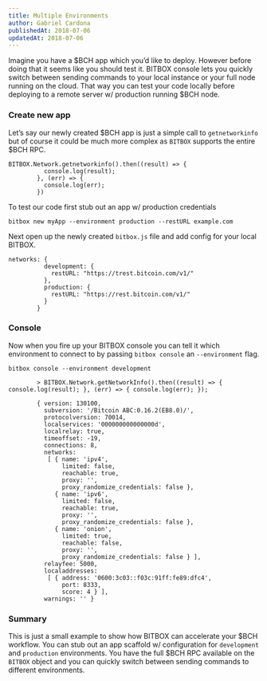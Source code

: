 ```yaml
---
title: Multiple Environments
author: Gabriel Cardona
publishedAt: 2018-07-06
updatedAt: 2018-07-06
---
```


Imagine you have a $BCH app which you’d like to deploy. However before doing that it seems like you should test it. BITBOX console lets you quickly switch between sending commands to your local instance or your full node running on the cloud. That way you can test your code locally before deploying to a remote server w/ production running $BCH node.

### Create new app

Let’s say our newly created $BCH app is just a simple call to `getnetworkinfo` but of course it could be much more complex as `BITBOX` supports the entire $BCH RPC.

    BITBOX.Network.getnetworkinfo().then((result) => {
              console.log(result);
            }, (err) => {
              console.log(err);
            })

To test our code first stub out an app w/ production credentials

    bitbox new myApp --environment production --restURL example.com

Next open up the newly created `bitbox.js` file and add config for your local BITBOX.

    networks: {
              development: {
                restURL: "https://trest.bitcoin.com/v1/"
              },
              production: {
                restURL: "https://rest.bitcoin.com/v1/"
              }
            }

### Console

Now when you fire up your BITBOX console you can tell it which environment to connect to by passing `bitbox console` an `--environment` flag.

    bitbox console --environment development

            > BITBOX.Network.getNetworkInfo().then((result) => { console.log(result); }, (err) => { console.log(err); });

            { version: 130100,
              subversion: '/Bitcoin ABC:0.16.2(EB8.0)/',
              protocolversion: 70014,
              localservices: '000000000000000d',
              localrelay: true,
              timeoffset: -19,
              connections: 8,
              networks:
               [ { name: 'ipv4',
                   limited: false,
                   reachable: true,
                   proxy: '',
                   proxy_randomize_credentials: false },
                 { name: 'ipv6',
                   limited: false,
                   reachable: true,
                   proxy: '',
                   proxy_randomize_credentials: false },
                 { name: 'onion',
                   limited: true,
                   reachable: false,
                   proxy: '',
                   proxy_randomize_credentials: false } ],
              relayfee: 5000,
              localaddresses:
               [ { address: '0600:3c03::f03c:91ff:fe89:dfc4',
                   port: 8333,
                   score: 4 } ],
              warnings: '' }

### Summary

This is just a small example to show how BITBOX can accelerate your $BCH workflow. You can stub out an app scaffold w/ configuration for `development` and `production` environments. You have the full $BCH RPC available on the `BITBOX` object and you can quickly switch between sending commands to different environments.
